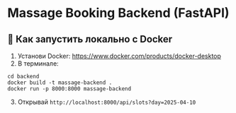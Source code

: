 # Massage Booking Backend (FastAPI)

## 🚀 Как запустить локально с Docker

1. Установи Docker: https://www.docker.com/products/docker-desktop
2. В терминале:

```
cd backend
docker build -t massage-backend .
docker run -p 8000:8000 massage-backend
```

3. Открывай `http://localhost:8000/api/slots?day=2025-04-10`